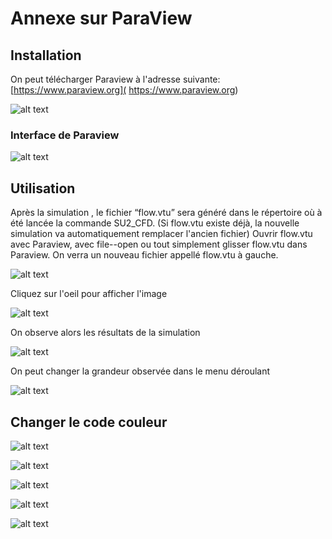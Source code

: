 # Annexe sur ParaView

## Installation

On peut télécharger Paraview à l'adresse suivante: [https://www.paraview.org]( https://www.paraview.org)

![alt text](https://raw.githubusercontent.com/SU2CLC/su2_clc/main/annexes/figures/site_paraview.png "Site Paraview")

### Interface de Paraview

![alt text](https://raw.githubusercontent.com/SU2CLC/su2_clc/main/annexes/figures/interface_paraview.png "Interface de Paraview")

## Utilisation

Après la simulation , le fichier “flow.vtu” sera généré dans le répertoire où à été lancée la commande SU2_CFD.
(Si flow.vtu existe déjà, la nouvelle simulation va automatiquement remplacer l'ancien fichier)
Ouvrir flow.vtu avec Paraview, avec file--open ou tout simplement glisser flow.vtu dans Paraview.
On verra un nouveau fichier appellé flow.vtu à gauche.

![alt text](https://raw.githubusercontent.com/SU2CLC/su2_clc/main/annexes/figures/flow_nouveau.png "flow")

Cliquez sur l'oeil pour afficher l'image

![alt text](https://raw.githubusercontent.com/SU2CLC/su2_clc/main/annexes/figures/oeil_paraview.png "Oeil")

On observe alors les résultats de la simulation

![alt text](https://raw.githubusercontent.com/SU2CLC/su2_clc/main/annexes/figures/resulats_paraview.png "Résultats de la simulation")

On peut changer la grandeur observée dans le menu déroulant

![alt text](https://raw.githubusercontent.com/SU2CLC/su2_clc/main/annexes/figures/selection_paraview.png "Menu déroulant")

## Changer le code couleur

![alt text](https://raw.githubusercontent.com/SU2CLC/su2_clc/main/annexes/figures/couleur_1.png "Etape 1")

![alt text](https://raw.githubusercontent.com/SU2CLC/su2_clc/main/annexes/figures/couleur_2.png "Etape 2")

![alt text](https://raw.githubusercontent.com/SU2CLC/su2_clc/main/annexes/figures/couleur_3.png "Etape 3")

![alt text](https://raw.githubusercontent.com/SU2CLC/su2_clc/main/annexes/figures/couleur_4.png "Etape 4")

![alt text](https://raw.githubusercontent.com/SU2CLC/su2_clc/main/annexes/figures/couleur_5.png "Code couleur modifié")
